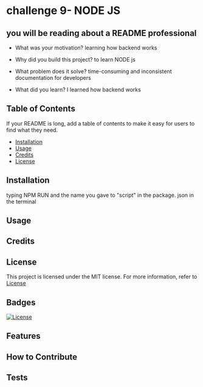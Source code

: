 # challenge 9- NODE JS

## you will be reading about a README professional

- What was your motivation?
learning how backend works

- Why did you build this project?
to learn NODE js

- What problem does it solve?
time-consuming and inconsistent documentation for developers

- What did you learn?
I learned how backend works

## Table of Contents

If your README is long, add a table of contents to make it easy for users to find what they need.

- [Installation](#installation)
- [Usage](#usage)
- [Credits](#credits)
- [License](#license)

## Installation
typing NPM RUN and the name you gave to "script" in the package. json in the terminal 

## Usage


## Credits


## License
This project is licensed under the MIT license. For more information, refer to [License](https://www.boost.org/LICENSE_1_0.txt)

## Badges
[![License](https://img.shields.io/badge/License-Boost_1.0-lightblue.svg)](https://www.boost.org/LICENSE_1_0.txt)

## Features


## How to Contribute


## Tests

